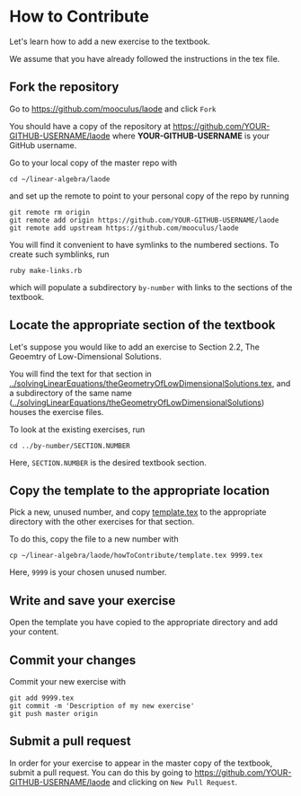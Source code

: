 # How to Contribute

Let's learn how to add a new exercise to the textbook.

We assume that you have already followed the instructions in the tex file.

## Fork the repository

Go to https://github.com/mooculus/laode and click `Fork`

You should have a copy of the repository at https://github.com/YOUR-GITHUB-USERNAME/laode where **YOUR-GITHUB-USERNAME** is your GitHub username.

Go to your local copy of the master repo with
```
cd ~/linear-algebra/laode
```
and set up the remote to point to your personal copy of the repo by running
```
git remote rm origin
git remote add origin https://github.com/YOUR-GITHUB-USERNAME/laode
git remote add upstream https://github.com/mooculus/laode 
```

You will find it convenient to have symlinks to the numbered sections.  To create such symblinks, run
```
ruby make-links.rb
```
which will populate a subdirectory `by-number` with links to the sections of the textbook.

## Locate the appropriate section of the textbook

Let's suppose you would like to add an exercise to Section 2.2, The
Geoemtry of Low-Dimensional Solutions.

You will find the text for that section in [../solvingLinearEquations/theGeometryOfLowDimensionalSolutions.tex](../solvingLinearEquations/theGeometryOfLowDimensionalSolutions.tex), and a subdirectory of the same name ([../solvingLinearEquations/theGeometryOfLowDimensionalSolutions](../solvingLinearEquations/theGeometryOfLowDimensionalSolutions)) houses the exercise files.

To look at the existing exercises, run
```
cd ../by-number/SECTION.NUMBER
```
Here, `SECTION.NUMBER` is the desired textbook section.

## Copy the template to the appropriate location

Pick a new, unused number, and copy [template.tex](template.tex) to
the appropriate directory with the other exercises for that section.

To do this, copy the file to a new number with
```
cp ~/linear-algebra/laode/howToContribute/template.tex 9999.tex
```
Here, `9999` is your chosen unused number.

## Write and save your exercise

Open the template you have copied to the appropriate directory and add
your content.

## Commit your changes

Commit your new exercise with
```
git add 9999.tex
git commit -m 'Description of my new exercise'
git push master origin
```

## Submit a pull request

In order for your exercise to appear in the master copy of the
textbook, submit a pull request.  You can do this by going to
https://github.com/YOUR-GITHUB-USERNAME/laode and clicking on `New Pull
Request`.
